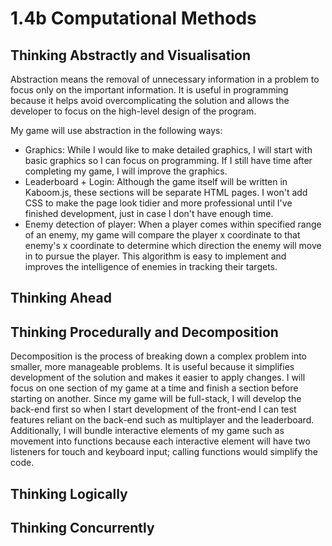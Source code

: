 # 1.4b Computational Methods

## Thinking Abstractly and Visualisation

Abstraction means the removal of unnecessary information in a problem to focus only on the important information. It is useful in programming because it helps avoid overcomplicating the solution and allows the developer to focus on the high-level design of the program.

My game will use abstraction in the following ways:

* Graphics: While I would like to make detailed graphics, I will start with basic graphics so I can focus on programming. If I still have time after completing my game, I will improve the graphics.
* Leaderboard + Login: Although the game itself will be written in Kaboom.js, these sections will be separate HTML pages. I won't add CSS to make the page look tidier and more professional until I've finished development, just in case I don't have enough time.
* Enemy detection of player: When a player comes within specified range of an enemy, my game will compare the player x coordinate to that enemy's x coordinate to determine which direction the enemy will move in to pursue the player. This algorithm is easy to implement and improves the intelligence of enemies in tracking their targets.

## Thinking Ahead



## Thinking Procedurally and Decomposition

Decomposition is the process of breaking down a complex problem into smaller, more manageable problems. It is useful because it simplifies development of the solution and makes it easier to apply changes. I will focus on one section of my game at a time and finish a section before starting on another. Since my game will be full-stack, I will develop the back-end first so when I start development of the front-end I can test features reliant on the back-end such as multiplayer and the leaderboard. Additionally, I will bundle interactive elements of my game such as movement into functions because each interactive element will have two listeners for touch and keyboard input; calling functions would simplify the code.

## Thinking Logically



## Thinking Concurrently

